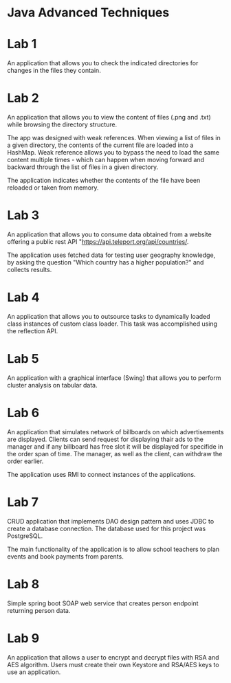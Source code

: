 # Java Advanced Techniques

# Lab 1
An application that allows you to check the indicated directories for changes in the files they contain.

# Lab 2
An application that allows you to view the content of files (.png and .txt) while browsing the directory structure. 

The app was designed with weak references. When viewing a list of files in a given directory, the contents of the current file are loaded into a HashMap. Weak reference allows you to bypass the need to load the same content multiple times - which can happen when moving forward and backward through the list of files in a given directory.

The application indicates whether the contents of the file have been reloaded or taken from memory.
# Lab 3

An application that allows you to consume data obtained from a website offering a public rest API "https://api.teleport.org/api/countries/.

The application uses fetched data for testing user geography knowledge, by asking the question "Which country has a higher population?" and collects results.

# Lab 4
An application that allows you to outsource tasks to dynamically loaded class instances of custom class loader. This task was accomplished using the reflection API.

# Lab 5
An application with a graphical interface (Swing) that allows you to perform cluster analysis on tabular data.

# Lab 6
An application that simulates network of billboards on which advertisements are displayed. Clients can send request for displaying thair ads to the manager and if any billboard has free slot it will be displayed for specifide in the order span of time. The manager, as well as the client, can withdraw the order earlier.

The application uses RMI to connect instances of the applications.

# Lab 7
CRUD application that implements DAO design pattern and uses JDBC to create a database connection. The database used for this project was PostgreSQL.

The main functionality of the application is to allow school teachers to plan events and book payments from parents.

# Lab 8
Simple spring boot SOAP web service that creates person endpoint returning person data.

# Lab 9
An application that allows a user to encrypt and decrypt files with RSA and AES algorithm. Users must create their own Keystore and RSA/AES keys to use an application.





